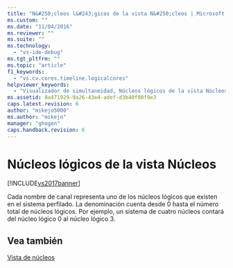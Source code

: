 ```yaml
---
title: "N&#250;cleos l&#243;gicos de la vista N&#250;cleos | Microsoft Docs"
ms.custom: ""
ms.date: "11/04/2016"
ms.reviewer: ""
ms.suite: ""
ms.technology: 
  - "vs-ide-debug"
ms.tgt_pltfrm: ""
ms.topic: "article"
f1_keywords: 
  - "vs.cv.cores.timeline.logicalcores"
helpviewer_keywords: 
  - "Visualizador de simultaneidad, Núcleos lógicos de la vista Núcleos"
ms.assetid: 8a471929-9a26-43e4-adef-d3b40f00f9e3
caps.latest.revision: 6
author: "mikejo5000"
ms.author: "mikejo"
manager: "ghogen"
caps.handback.revision: 6
---
```

# N&#250;cleos l&#243;gicos de la vista N&#250;cleos
[!INCLUDE[vs2017banner](../code-quality/includes/vs2017banner.md)]

Cada nombre de canal representa uno de los núcleos lógicos que existen en el sistema perfilado.  La denominación cuenta desde 0 hasta el número total de núcleos lógicos.  Por ejemplo, un sistema de cuatro núcleos contará del núcleo lógico 0 al núcleo lógico 3.  
  
## Vea también  
 [Vista de núcleos](../profiling/cores-view.md)